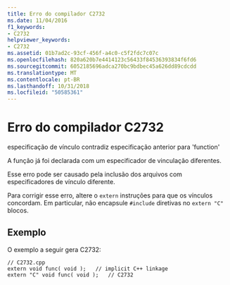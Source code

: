 ```yaml
---
title: Erro do compilador C2732
ms.date: 11/04/2016
f1_keywords:
- C2732
helpviewer_keywords:
- C2732
ms.assetid: 01b7ad2c-93cf-456f-a4c0-c5f2fdc7c07c
ms.openlocfilehash: 820a620b7e4414123c56433f84536393834f6fd6
ms.sourcegitcommit: 6052185696adca270bc9bdbec45a626dd89cdcdd
ms.translationtype: MT
ms.contentlocale: pt-BR
ms.lasthandoff: 10/31/2018
ms.locfileid: "50585361"
---
```

# <a name="compiler-error-c2732"></a>Erro do compilador C2732

especificação de vínculo contradiz especificação anterior para 'function'

A função já foi declarada com um especificador de vinculação diferentes.

Esse erro pode ser causado pela inclusão dos arquivos com especificadores de vínculo diferente.

Para corrigir esse erro, altere o `extern` instruções para que os vínculos concordam. Em particular, não encapsule `#include` diretivas no `extern "C"` blocos.

## <a name="example"></a>Exemplo

O exemplo a seguir gera C2732:

```
// C2732.cpp
extern void func( void );   // implicit C++ linkage
extern "C" void func( void );   // C2732
```